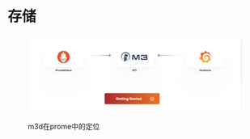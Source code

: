 # 存储





<figure><img src="../../../.gitbook/assets/image (18).png" alt=""><figcaption><p>m3d在prome中的定位</p></figcaption></figure>
